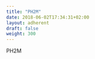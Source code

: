 ```yaml
---
title: "PH2M"
date: 2018-06-02T17:34:31+02:00
layout: adherent
draft: false
weight: 300
---
```


PH2M